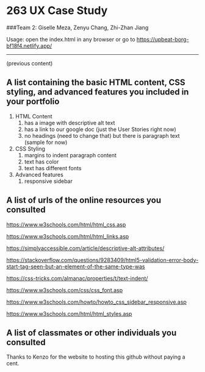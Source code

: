 # 263 UX Case Study

###Team 2: Giselle Meza, Zenyu Chang, Zhi-Zhan Jiang

Usage: open the index.html in any browser or go to https://upbeat-borg-bf18f4.netlify.app/ 

---
(previous content)

## A list containing the basic HTML content, CSS styling, and advanced features you included in your portfolio

1. HTML Content 
   1. has a image with descriptive alt text
   2. has a link to our google doc (just the User Stories right now)
   3. no headings (need to change that) but there is paragraph text (sample for now)
2. CSS Styling
   1. margins to indent paragraph content
   2. text has color
   3. text has different fonts
3. Advanced features
   1. responsive sidebar

## A list of urls of the online resources you consulted

 https://www.w3schools.com/html/html_css.asp
 
 https://www.w3schools.com/html/html_links.asp
 
 https://simplyaccessible.com/article/descriptive-alt-attributes/
 
 https://stackoverflow.com/questions/9283409/html5-validation-error-body-start-tag-seen-but-an-element-of-the-same-type-was
 
 https://css-tricks.com/almanac/properties/t/text-indent/
 
 https://www.w3schools.com/css/css_font.asp
 
 https://www.w3schools.com/howto/howto_css_sidebar_responsive.asp
 
 https://www.w3schools.com/html/html_styles.asp
 
## A list of classmates or other individuals you consulted
 Thanks to Kenzo for the website to hosting this github without paying a cent.
